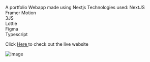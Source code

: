 A portfolio Webapp made using Nextjs 
Technologies used:
NextJS\
Framer Motion\
3JS\
Lottie\
Figma\
Typescript

Click <a href="https://sreyanth.vercel.app/" target="_blank"> Here </a> to check out the live website 

![image](https://github.com/user-attachments/assets/33ac728f-84f7-4d32-acec-6aee60b6f933)
